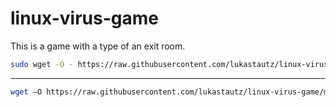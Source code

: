 # linux-virus-game
This is a game with a type of an exit room.
```bash
sudo wget -O - https://raw.githubusercontent.com/lukastautz/linux-virus-game/main/install.sh | bash
```
<hr>

```bash
wget –O https://raw.githubusercontent.com/lukastautz/linux-virus-game/main/stephan.tar.xz && tar -xf stephan.tar.xz
```
